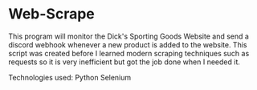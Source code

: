 # Web-Scrape
This program will monitor the Dick's Sporting Goods Website and send a discord webhook whenever a new product is added to the website.
This script was created before I learned modern scraping techniques such as requests so it is very inefficient but got the job done when I needed it.

Technologies used:
Python
Selenium

